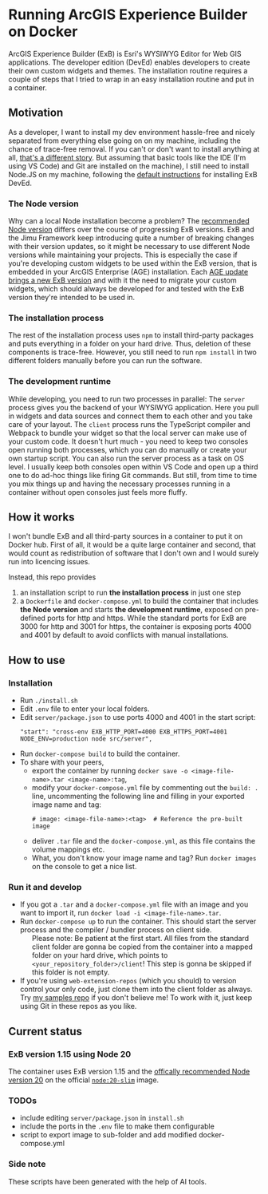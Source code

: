 <style>
  table th {
    background-color: #555;
  }
  table td:first-child {
    background-color: #555;
    font-weight:bold;
  }
</style>

# Running ArcGIS Experience Builder on Docker

ArcGIS Experience Builder (ExB) is Esri's WYSIWYG Editor for Web GIS applications. The developer edition (DevEd) enables developers to create their own custom widgets and themes. The installation routine requires a couple of steps that I tried to wrap in an easy installation routine and put in a container.

## Motivation

As a developer, I want to install my dev environment hassle-free and nicely separated from everything else going on on my machine, including the chance of trace-free removal. If you can't or don't want to install anything at all, [that's a different story](https://code.visualstudio.com/docs/devcontainers/containers). But assuming that basic tools like the IDE (I'm using VS Code) and Git are installed on the machine), I still need to install Node.JS on my machine, following the [default instructions](https://developers.arcgis.com/experience-builder/guide/install-guide/) for installing ExB DevEd.

### The Node version
Why can a local Node installation become a problem? The [recommended Node version](https://developers.arcgis.com/experience-builder/guide/release-versions/) differs over the course of progressing ExB versions. ExB and the Jimu Framework keep introducing quite a number of breaking changes with their version updates, so it might be necessary to use different Node versions while maintaining your projects. This is especially the case if you're developing custom widgets to be used within the ExB version, that is embedded in your ArcGIS Enterprise (AGE) installation. Each [AGE update brings a new ExB version](https://developers.arcgis.com/experience-builder/guide/release-versions/) and with it the need to migrate your custom widgets, which should always be developed for and tested with the ExB version they're intended to be used in.

### The installation process
The rest of the installation process uses ``npm`` to install third-party packages and puts everything in a folder on your hard drive. Thus, deletion of these components is trace-free. However, you still need to run ``npm install`` in two different folders manually before you can run the software.

### The development runtime
While developing, you need to run two processes in parallel: The ``server`` process gives you the backend of your WYSIWYG application. Here you pull in widgets and data sources and connect them to each other and you take care of your layout. The ``client`` process runs the TypeScript compiler and Webpack to bundle your widget so that the local server can make use of your custom code. It doesn't hurt much - you need to keep two consoles open running both processes, which you can do manually or create your own startup script. You can also run the server process as a task on OS level. I usually keep both consoles open within VS Code and open up a third one to do ad-hoc things like firing Git commands. But still, from time to time you mix things up and having the necessary processes running in a container without open consoles just feels more fluffy.


## How it works

I won't bundle ExB and all third-party sources in a container to put it on Docker hub. First of all, it would be a quite large container and second, that would count as redistribution of software that I don't own and I would surely run into licencing issues.

Instead, this repo provides
1. an installation script to run <b>the installation process</b> in just one step
2. a ``Dockerfile`` and ``docker-compose.yml`` to build the container that includes <b>the Node version</b> and starts <b>the development runtime</b>, exposed on pre-defined ports for http and https. While the standard ports for ExB are 3000 for http and 3001 for https, the container is exposing ports 4000 and 4001 by default to avoid conflicts with manual installations.

## How to use

### Installation

* Run ``./install.sh``
* Edit ``.env`` file to enter your local folders.
* Edit ``server/package.json`` to use ports 4000 and 4001 in the start script:
  ```
  "start": "cross-env EXB_HTTP_PORT=4000 EXB_HTTPS_PORT=4001 NODE_ENV=production node src/server",
  ```
* Run ``docker-compose build`` to build the container.
* To share with your peers, 
  * export the container by running ``docker save -o <image-file-name>.tar <image-name>:tag``, 
  * modify your ``docker-compose.yml`` file by commenting out the ``build: .`` line, uncommenting the following line and filling in your exported image name and tag: 
    ```
    # image: <image-file-name>:<tag>  # Reference the pre-built image
    ```
  * deliver ``.tar`` file and the ``docker-compose.yml``, as this file contains the volume mappings etc.
  * What, you don't know your image name and tag? Run ``docker images`` on the console to get a nice list.

### Run it and develop
* If you got a ``.tar`` and a ``docker-compose.yml`` file with an image and you want to import it, run ``docker load -i <image-file-name>.tar``.
* Run ``docker-compose up`` to run the container. This should start the server process and the compiler / bundler process on client side. <ul>Please note: Be patient at the first start. All files from the standard client folder are gonna be copied from the container into a mapped folder on your hard drive, which points to ``<your_repository_folder>/client``! This step is gonna be skipped if this folder is not empty.</ul>
* If you're using ``web-extension-repos`` (which you should) to version control your only code, just clone them into the client folder as always. Try [my samples repo](https://github.com/esride-nik/ExB-workshop) if you don't believe me! To work with it, just keep using Git in these repos as you like.


## Current status

### ExB version 1.15 using Node 20

The container uses ExB version 1.15 and the [offically recommended Node version 20](https://developers.arcgis.com/experience-builder/guide/release-versions/) on the official [``node:20-slim``](https://hub.docker.com/_/node) image.

### TODOs

* include editing ``server/package.json`` in ``install.sh``
* include the ports in the ``.env`` file to make them configurable
* script to export image to sub-folder and add modified docker-compose.yml

### Side note

These scripts have been generated with the help of AI tools.